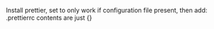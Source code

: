 Install prettier, set to only work if configuration file present, then add:
.prettierrc
contents are just {}
